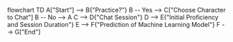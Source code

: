 flowchart TD
    A["Start"] --> B{"Practice?"}
    B -- Yes --> C["Choose Character to Chat"]
    B -- No --> A
    C --> D{"Chat Session"}
    D --> E{"Initial Proficiency and Session Duration"}
    E --> F{"Prediction of Machine Learning Model"}
    F --> G["End"]